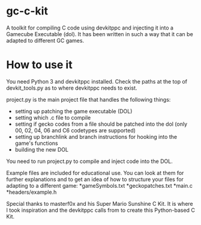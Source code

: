 # gc-c-kit
A toolkit for compiling C code using devkitppc and injecting it into a Gamecube Executable (dol). 
It has been written in such a way that it can be adapted to different GC games.

# How to use it 
You need Python 3 and devkitppc installed. Check the paths at the top of devkit_tools.py as to
where devkitppc needs to exist.

project.py is the main project file that handles the following things:
* setting up patching the game executable (DOL) 
* setting which .c file to compile
* setting if gecko codes from a file should be patched into the dol (only 00, 02, 04, 06 and C6 codetypes are supported)
* setting up branchlink and branch instructions for hooking into the game's functions
* building the new DOL 

You need to run project.py to compile and inject code into the DOL.

Example files are included for educational use. You can look at them for further explanations and to get 
an idea of how to structure your files for adapting to a different game:
*gameSymbols.txt
*geckopatches.txt
*main.c
*headers/example.h 

Special thanks to masterf0x and his Super Mario Sunshine C Kit. It is where I took inspiration 
and the devkitppc calls from to create this Python-based C Kit. 

